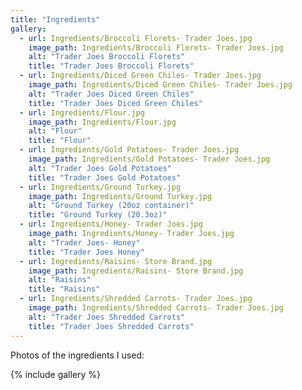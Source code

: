 ```yaml
---
title: "Ingredients"
gallery:
  - url: Ingredients/Broccoli Florets- Trader Joes.jpg
    image_path: Ingredients/Broccoli Florets- Trader Joes.jpg
    alt: "Trader Joes Broccoli Florets"
    title: "Trader Joes Broccoli Florets"
  - url: Ingredients/Diced Green Chiles- Trader Joes.jpg
    image_path: Ingredients/Diced Green Chiles- Trader Joes.jpg
    alt: "Trader Joes Diced Green Chiles"
    title: "Trader Joes Diced Green Chiles"
  - url: Ingredients/Flour.jpg
    image_path: Ingredients/Flour.jpg
    alt: "Flour"
    title: "Flour"
  - url: Ingredients/Gold Potatoes- Trader Joes.jpg
    image_path: Ingredients/Gold Potatoes- Trader Joes.jpg
    alt: "Trader Joes Gold Potatoes"
    title: "Trader Joes Gold Potatoes"
  - url: Ingredients/Ground Turkey.jpg
    image_path: Ingredients/Ground Turkey.jpg
    alt: "Ground Turkey (20oz container)"
    title: "Ground Turkey (20.3oz)"
  - url: Ingredients/Honey- Trader Joes.jpg
    image_path: Ingredients/Honey- Trader Joes.jpg
    alt: "Trader Joes- Honey"
    title: "Trader Joes Honey"
  - url: Ingredients/Raisins- Store Brand.jpg
    image_path: Ingredients/Raisins- Store Brand.jpg
    alt: "Raisins"
    title: "Raisins"
  - url: Ingredients/Shredded Carrots- Trader Joes.jpg
    image_path: Ingredients/Shredded Carrots- Trader Joes.jpg
    alt: "Trader Joes Shredded Carrots"
    title: "Trader Joes Shredded Carrots"
---
```


Photos of the ingredients I used: 


{% include gallery %}

<!---
  - url: Ingredients/
    image_path: Ingredients/
    alt: ""
    title: ""
  - url: Ingredients/
    image_path: Ingredients/
    alt: ""
    title: ""
  - url: Ingredients/
    image_path: Ingredients/
    alt: ""
    title: ""
-->

   
